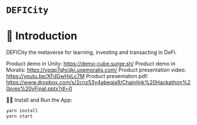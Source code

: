 # `DEFICity`


# 🚀 Introduction

DEFICity the metaverse for learning, investing and transacting in DeFi. 

Product demo in Unity: https://demo-cube.surge.sh/
Product demo in Moralis: https://ypqp7qhcjjki.usemoralis.com/
Product presentation video: https://youtu.be/XFdGwHxLc7M
Product presentation pdf: https://www.dropbox.com/s/2cnz53y4abeqja9/Chainlink%20Hackathon%20pres%20vFinal.pptx?dl=0


🚴‍♂️ Install and Run the App:
```sh
yarn install
yarn start
```
